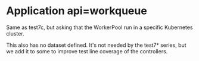 # Application api=workqueue

Same as test7c, but asking that the WorkerPool run in a specific
Kubernetes cluster.

This also has no dataset defined. It's not needed by the test7* series, but we add it to some to improve test line coverage of the controllers.
